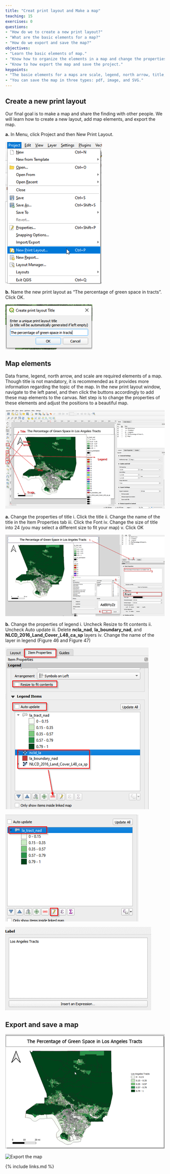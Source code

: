 ```yaml
---
title: "Creat print layout and Make a map"
teaching: 15
exercises: 0
questions:
- "How do we to create a new print layout?"
- "What are the basic elements for a map?"
- "How do we export and save the map?"
objectives:
- "Learn the basic elements of map."
- "Know how to organize the elements in a map and change the properties of the elements."
- "Know to how export the map and save the project."
keypoints:
- "The basie elements for a maps are scale, legend, north arrow, title, and the content."
- "You can save the map in three types: pdf, image, and SVG."
---
```


## Create a new print layout

Our final goal is to make a map and share the finding with other people. We will learn how to create a new layout, add map elements, and export the map.

**a.**	In Menu, click Project and then New Print Layout. 

![Create a new print layout](../fig/fig44-create-a-new-print-layout.png)

**b.**	Name the new print layout as “The percentage of green space in tracts”. Click OK. 

![Print layout title](../fig/fig45-print-layout-title.png)

## Map elements

Data frame, legend, north arrow, and scale are required elements of a map. Though title is not mandatory, it is recommended as it provides more information regarding the topic of the map. In the new print layout window, navigate to the left panel, and then click the buttons accordingly to add these map elements to the canvas. Net step is to change the properties of these elements and adjust the positions to a beautiful map.

![Add map elements](../fig/fig46-add-map-elements.png)

**a.**	Change the properties of title 
    i.	Click the title
    ii.	Change the name of the title in the Item Properties tab
    iii.	Click the Font
    iv.	Change the size of title into 24 (you may select a different size to fit your map)
    v.	Click OK
    
![Change title properties](../fig/fig47-change-title-properties.png)

**b.**	Change the properties of legend
    i.	Uncheck Resize to fit contents
    ii.	Uncheck Auto update
    iii.	Delete **ncla_nad**, **la_boundary_nad**, and **NLCD_2016_Land_Cover_L48_ca_sp** layers
    iv.	Change the name of the layer in legend (Figure 46 and Figure 47)

![Chnage the Legend properties](../fig/fig48-change-the-legend-properties.png)

![Rename the layer in the Legend](../fig/fig49-rename-the-layer-in-legend.png)

![Rename the layer](../fig/fig50-rename-the-layer.png)

## Export and save a map

![The final map](../fig/fig51-the-final-map.png)

![Export the map](../fig/fig51-export-the-map.png)

{% include links.md %}

